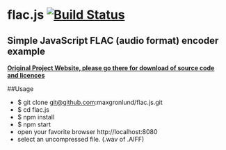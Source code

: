 # flac.js [![Build Status](https://travis-ci.org/Rillke/flac.js.svg?branch=master)](https://travis-ci.org/Rillke/flac.js)

## Simple JavaScript FLAC (audio format)  encoder example 
[**Original Project Website, please go there for download of source code and licences**](https://blog.rillke.com/flac.js/)

##Usage
* $ git clone git@github.com:maxgronlund/flac.js.git
* $ cd flac.js
* $ npm install
* $ npm start
* open your favorite browser http://localhost:8080
* select an uncompressed file. (.wav of .AIFF)


